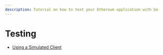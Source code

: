 ```yaml
---
description: Tutorial on how to test your Ethereum application with Go.
---
```


# Testing

- [Using a Simulated Client](../client-simulated)

